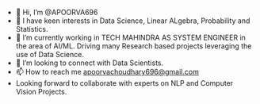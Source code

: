 - 👋 Hi, I’m @APOORVA696
- 👀 I have keen interests in Data Science, Linear ALgebra, Probability and Statistics.
- 🌱 I’m currently working in TECH MAHINDRA AS SYSTEM ENGINEER in the area of AI/ML. Driving many Research based projects leveraging the use of Data Science.
- 💞️ I’m looking to connect with Data Scientists.
- 📫 How to reach me apoorvachoudhary696@gmail.com
- Looking forward to collaborate with experts on NLP and Computer Vision Projects.

<!---
APOORVA696/APOORVA696 is a ✨ special ✨ repository because its `README.md` (this file) appears on your GitHub profile.
You can click the Preview link to take a look at your changes.
--->
